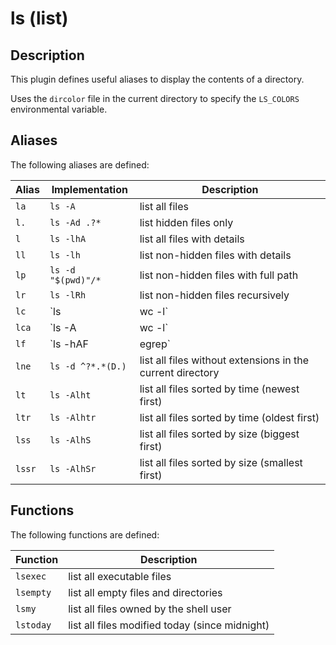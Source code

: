 # ls (list)

## Description

This plugin defines useful aliases to display the contents of a directory.

Uses the `dircolor` file in the current directory to specify the `LS_COLORS` environmental variable.

## Aliases

The following aliases are defined:

| Alias  | Implementation     | Description                                                    |
| ------ | ------------------ | -------------------------------------------------------------- |
| `la`   | `ls -A`            | list all files                                                 |
| `l.`   | `ls -Ad .?*`       | list hidden files only                                         |
| `l`    | `ls -lhA`          | list all files with details                                    |
| `ll`   | `ls -lh`           | list non-hidden files with details                             |
| `lp`   | `ls -d "$(pwd)"/*` | list non-hidden files with full path                           |
| `lr`   | `ls -lRh`          | list non-hidden files recursively                              |
| `lc`   | `ls | wc -l`       | count all non-hidden files                                     |
| `lca`  | `ls -A | wc -l`    | count all files                                                |
| `lf`   | `ls -hAF | egrep`  | find all files with the given pattern in the current directory |
| `lne`  | `ls -d ^?*.*(D.)`  | list all files without extensions in the current directory     |
| `lt`   | `ls -Alht`         | list all files sorted by time (newest first)                   |
| `ltr`  | `ls -Alhtr`        | list all files sorted by time (oldest first)                   |
| `lss`  | `ls -AlhS`         | list all files sorted by size (biggest first)                  |
| `lssr` | `ls -AlhSr`        | list all files sorted by size (smallest first)                 |


## Functions

The following functions are defined:

| Function  | Description                                      |
| --------- | ------------------------------------------------ |
| `lsexec`  | list all executable files                        |
| `lsempty` | list all empty files and directories             |
| `lsmy`    | list all files owned by the shell user           |
| `lstoday` | list all files modified today (since midnight) |